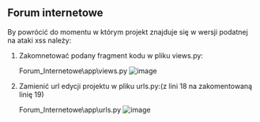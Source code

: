 ## Forum internetowe

By powrócić do momentu w którym projekt znajduje się w wersji podatnej na ataki xss należy:

1. Zakomnetować podany fragment kodu w pliku views.py:

   Forum_Internetowe\app\views.py
![image](https://user-images.githubusercontent.com/58951668/155487856-440b504d-9576-4cd9-a6c0-edffe3cc0a64.png)

2. Zamienić url edycji projektu w pliku urls.py:(z lini 18 na zakomentowaną linię 19)

   Forum_Internetowe\app\urls.py
![image](https://user-images.githubusercontent.com/58951668/155488535-c33012d6-b0ed-4bd2-b281-a88ae44c2a22.png)


